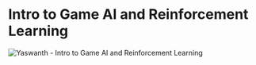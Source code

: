 # Intro to Game AI and Reinforcement Learning

![Yaswanth - Intro to Game AI and Reinforcement Learning](https://user-images.githubusercontent.com/30667531/115620090-5a727780-a2ba-11eb-86e2-13ffe0204061.png)
